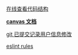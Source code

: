 [在线查看代码结构](https://vscode.dev/github/LifeOrLife/chart)  

**[canvas 文档](https://developer.mozilla.org/zh-CN/docs/Web/API/Canvas_API/Tutorial/Basic_animations)**

[git 已提交记录用户信息修改](https://www.cnblogs.com/zh7791/p/12986083.html)

[eslint rules](https://eslint.bootcss.com/docs/rules/)

